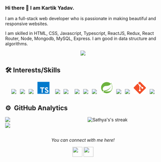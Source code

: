 ### Hi there 👋 I am Kartik Yadav.

I am a full-stack web developer who is passionate in making beautiful and responsive websites. 

I am skilled in HTML, CSS, Javascript, Typescript, ReactJS, Redux, React Router, Node, Mongodb, MySQL, Express. I am good in data structure and algorithms.

<p align="center">
    <a href="#"><img src="https://readme-typing-svg.herokuapp.com?color=FF142E&center=true&lines=Software+Engineering;Full+Stack+Web+Developer;1200%2B+Hours+of+Coding+Experience;Data+Structures;Algorithms"></a>
</p>
 
## 🛠 Interests/Skills

 
<p align='center'>
    <img height="40" src="https://www.flaticon.com/svg/static/icons/svg/1216/1216733.svg">&nbsp;&nbsp;
    <img height="40" src="https://www.flaticon.com/svg/static/icons/svg/732/732190.svg">&nbsp;&nbsp;
    <img height="40" src="https://www.flaticon.com/svg/static/icons/svg/541/541509.svg">&nbsp;&nbsp;
    <img height="40" src="https://raw.githubusercontent.com/devicons/devicon/master/icons/typescript/typescript-original.svg">&emsp;
    <img height="40" src="https://www.flaticon.com/svg/static/icons/svg/919/919851.svg">&nbsp;&nbsp;
    <img height="40" src="https://reactnative.dev/img/header_logo.svg">&nbsp;&nbsp;&nbsp;&nbsp;
    <img height="40" src="https://miro.medium.com/max/2800/0*U2DmhXYumRyXH6X1.png">&nbsp;&nbsp;
    <img height="40" src="https://user-images.githubusercontent.com/77038631/127564290-89946a0f-836c-4b09-b178-a387f2a3af29.png">&nbsp;&nbsp;
    <img height="40" src="https://n7.nextpng.com/sticker-png/925/447/sticker-png-express-js-node-js-javascript-mongodb-node-js-text-trademark-logo-web-application.png">&nbsp;&nbsp;
    <img height="40" src="https://raw.githubusercontent.com/github/explore/80688e429a7d4ef2fca1e82350fe8e3517d3494d/topics/spring-boot/spring-boot.png">&nbsp;&nbsp;
    <img height="40" src="https://image.flaticon.com/icons/png/512/919/919836.png">&nbsp;&nbsp;
    <img height="40" src="https://user-images.githubusercontent.com/77038631/127567319-dedca657-0364-4ad8-aa02-c7425aee9a52.png">&nbsp;&nbsp;
    <img height="40" src="https://raw.githubusercontent.com/devicons/devicon/master/icons/git/git-original.svg">&nbsp;&nbsp
      <img height="40" src="https://upload.wikimedia.org/wikipedia/commons/thumb/9/9a/Visual_Studio_Code_1.35_icon.svg/512px-Visual_Studio_Code_1.35_icon.svg.png"/>
</p>
 
## ⚙️ &nbsp;GitHub Analytics

<div>
    <img align="left" src="https://github-readme-stats.vercel.app/api?username=rao-kartik&show_icons=true&theme=radical" width="47%"/> 
    <img align="right" title="🔥 Get streak stats for your profile at git.io/streak-stats" alt="Sathya's's streak" src="https://github-readme-streak-stats.herokuapp.com/?user=rao-kartik&theme=black-ice&hide_border=true&stroke=0000&background=060A0CD0" width="47%"/>
</div>
<br/>
<div>
    <img align="center" src="https://github-readme-stats.vercel.app/api/top-langs/?username=rao-kartik&theme=tokyonight&&layout=" width="47%"/>
 </div>
 
 <br />
 
 <p align="center">
  <i>You can connect with me here!</i>
  <p align="center">
    <a href="https://twitter.com/fabkartik" alt="Twitter"><img height="32" width="32" src="https://cdn.jsdelivr.net/npm/simple-icons@v3/icons/twitter.svg"/></a>
    <a href="https://www.linkedin.com/in/kartik-yadav-r" alt="Linkedin"><img height="32" width="32" src="https://cdn.jsdelivr.net/npm/simple-icons@v3/icons/linkedin.svg" /></a>
  </p>
</p>
